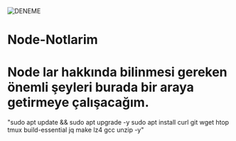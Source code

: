 ![DENEME](https://github.com/tolga06060/Node-Notlarim/blob/main/Minimalist%20_NodeWan_.jpg)
# Node-Notlarim
# Node lar hakkında bilinmesi gereken önemli şeyleri burada bir araya getirmeye çalışacağım.
"sudo apt update && sudo apt upgrade -y
sudo apt install curl git wget htop tmux build-essential jq make lz4 gcc unzip -y"
